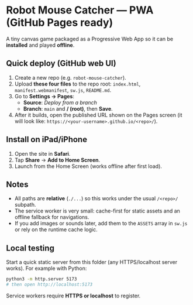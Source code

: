 # Robot Mouse Catcher — PWA (GitHub Pages ready)

A tiny canvas game packaged as a Progressive Web App so it can be **installed** and played **offline**.

## Quick deploy (GitHub web UI)
1. Create a new repo (e.g. `robot-mouse-catcher`).
2. Upload **these four files** to the repo root: `index.html`, `manifest.webmanifest`, `sw.js`, `README.md`.
3. Go to **Settings → Pages**:
   - **Source**: *Deploy from a branch*
   - **Branch**: `main` and **/ (root)**, then **Save**.
4. After it builds, open the published URL shown on the Pages screen (it will look like:   `https://<your-username>.github.io/<repo>/`).

## Install on iPad/iPhone
1. Open the site in **Safari**.
2. Tap **Share** → **Add to Home Screen**.
3. Launch from the Home Screen (works offline after first load).

## Notes
- All paths are **relative** (`./...`) so this works under the usual `/<repo>/` subpath.
- The service worker is very small: cache-first for static assets and an offline fallback for navigations.
- If you add images or sounds later, add them to the `ASSETS` array in `sw.js` or rely on the runtime cache logic.

## Local testing
Start a quick static server from this folder (any HTTPS/localhost server works). For example with Python:
```bash
python3 -m http.server 5173
# then open http://localhost:5173
```
Service workers require **HTTPS or localhost** to register.
